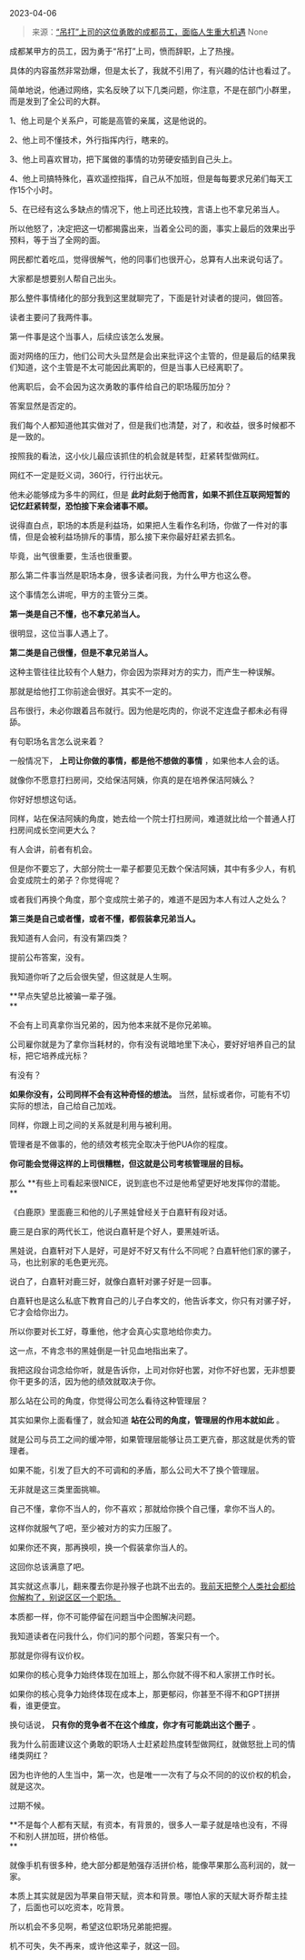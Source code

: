 2023-04-06

> 来源：[“吊打”上司的这位勇敢的成都员工，面临人生重大机遇](http://mp.weixin.qq.com/s?__biz=MzU3NDc5Nzc0NQ==&amp;mid=2247523434&amp;idx=2&amp;sn=98e49a73ca249f330c06e0607d3e3987&amp;chksm=fd2e3eb4ca59b7a258d9b0d020584664ec971ef4ddefbe917eb75eedbbe17c7b71527ffa0fca&amp;scene=127#wechat_redirect)
> None

成都某甲方的员工，因为勇于“吊打”上司，愤而辞职，上了热搜。  

具体的内容虽然非常劲爆，但是太长了，我就不引用了，有兴趣的估计也看过了。  

简单地说，他通过网络，实名反映了以下几类问题，你注意，不是在部门小群里，而是发到了全公司的大群。

1、他上司是个关系户，可能是高管的亲属，这是他说的。

2、他上司不懂技术，外行指挥内行，瞎来的。  

3、他上司喜欢冒功，把下属做的事情的功劳硬安插到自己头上。

4、他上司搞特殊化，喜欢遥控指挥，自己从不加班，但是每每要求兄弟们每天工作15个小时。

5、在已经有这么多缺点的情况下，他上司还比较拽，言语上也不拿兄弟当人。

所以他怒了，决定把这一切都揭露出来，当着全公司的面，事实上最后的效果出乎预料，等于当了全网的面。  

网民都忙着吃瓜，觉得很解气，他的同事们也很开心，总算有人出来说句话了。  

大家都是想要别人帮自己出头。  

那么整件事情绪化的部分我到这里就聊完了，下面是针对读者的提问，做回答。  

读者主要问了我两件事。  

第一件事是这个当事人，后续应该怎么发展。

面对网络的压力，他们公司大头显然是会出来批评这个主管的，但是最后的结果我们知道，这个主管是不太可能因此离职的，但是当事人已经离职了。  

他离职后，会不会因为这次勇敢的事件给自己的职场履历加分？  

答案显然是否定的。

我们每个人都知道他其实做对了，但是我们也清楚，对了，和收益，很多时候都不是一致的。  

按照我的看法，这小伙儿最应该抓住的机会就是转型，赶紧转型做网红。

网红不一定是贬义词，360行，行行出状元。  

他未必能够成为多牛的网红，但是 **此时此刻于他而言，如果不抓住互联网短暂的记忆赶紧转型，恐怕接下来会诸事不顺。**  

说得直白点，职场的本质是利益场，如果把人生看作名利场，你做了一件对的事情，但是会被利益场排斥的事情，那么接下来你最好赶紧去抓名。

毕竟，出气很重要，生活也很重要。  

那么第二件事当然是职场本身，很多读者问我，为什么甲方也这么卷。  

这个事情怎么讲呢，甲方的主管分三类。

 **第一类是自己不懂，也不拿兄弟当人。**

很明显，这位当事人遇上了。  

 **第二类是自己很懂，但是不拿兄弟当人。**

这种主管往往比较有个人魅力，你会因为崇拜对方的实力，而产生一种误解。  

那就是给他打工你前途会很好。其实不一定的。

吕布很行，未必你跟着吕布就行。因为他是吃肉的，你说不定连盘子都未必有得舔。  

有句职场名言怎么说来着？  

一般情况下， **上司让你做的事情，都是他不想做的事情** ，如果他本人会的话。

就像你不愿意打扫房间，交给保洁阿姨，你真的是在培养保洁阿姨么？  

你好好想想这句话。  

同样，站在保洁阿姨的角度，她去给一个院士打扫房间，难道就比给一个普通人打扫房间成长空间更大么？

有人会讲，前者有机会。  

但是你不要忘了，大部分院士一辈子都要见无数个保洁阿姨，其中有多少人，有机会变成院士的弟子？你觉得呢？

或者我们再换个角度，那个变成院士弟子的，难道不是因为本人有过人之处么？  

 **第三类是自己或者懂，或者不懂，都假装拿兄弟当人。**

我知道有人会问，有没有第四类？  

提前公布答案，没有。  

我知道你听了之后会很失望，但这就是人生啊。  

 **早点失望总比被骗一辈子强。  
**

不会有上司真拿你当兄弟的，因为他本来就不是你兄弟嘛。  

公司雇你就是为了拿你当耗材的，你有没有说暗地里下决心，要好好培养自己的鼠标，把它培养成光标？  

有没有？

 **如果你没有，公司同样不会有这种奇怪的想法。** 当然，鼠标或者你，可能有不切实际的想法，自己给自己加戏。  

同样，你跟上司之间的关系就是利用与被利用。

管理者是不做事的，他的绩效考核完全取决于他PUA你的程度。  

 **你可能会觉得这样的上司很糟糕，但这就是公司考核管理层的目标。**

那么 **有些上司看起来很NICE，说到底也不过是他希望更好地发挥你的潜能。  
**

《白鹿原》里面鹿三和他的儿子黑娃曾经关于白嘉轩有段对话。  

鹿三是白家的两代长工，他说白嘉轩是个好人，要黑娃听话。  

黑娃说，白嘉轩对下人是好，可是好不好又有什么不同呢？白嘉轩他们家的骡子，马，也比别家的毛色更光亮。

说白了，白嘉轩对鹿三好，就像白嘉轩对骡子好是一回事。  

白嘉轩也是这么私底下教育自己的儿子白孝文的，他告诉孝文，你只有对骡子好，它才会给你出力。  

所以你要对长工好，尊重他，他才会真心实意地给你卖力。

这一点，不肯念书的黑娃倒是一针见血地指出来了。  

我把这段台词念给你听，就是告诉你，上司对你好也罢，对你不好也罢，无非想要你干更多的活，因为他的绩效就取决于你。  

那么站在公司的角度，你觉得公司怎么看待这种管理层？  

其实如果你上面看懂了，就会知道 **站在公司的角度，管理层的作用本就如此** 。  

就是公司与员工之间的缓冲带，如果管理层能够让员工更亢奋，那这就是优秀的管理者。  

如果不能，引发了巨大的不可调和的矛盾，那么公司大不了换个管理层。

无非就是这三类里面挑嘛。  

自己不懂，拿你不当人的，你不喜欢；那就给你换个自己懂，拿你不当人的。

这样你就服气了吧，至少被对方的实力压服了。

如果你还不爽，那再换呗，换一个假装拿你当人的。

这回你总该满意了吧。  

其实就这点事儿，翻来覆去你是孙猴子也跳不出去的。[我前天把整个人类社会都给你解构了，别说区区一个职场。](http://mp.weixin.qq.com/s?__biz=MzkwMzQ1MzczOQ==&mid=2247483669&idx=1&sn=af9cf3e8bf506268ad721f7febf7c2ae&chksm=c0974c51f7e0c54722892825cfc8d5cbdc066e446366895dcd138502ce7fcd329efed6174a2f&scene=21#wechat_redirect)  

本质都一样，你不可能停留在问题当中企图解决问题。

我知道读者在问我什么，你们问的那个问题，答案只有一个。  

那就是你得有议价权。

如果你的核心竞争力始终体现在加班上，那么你就不得不和人家拼工作时长。  

如果你的核心竞争力始终体现在成本上，那更郁闷，你甚至不得不和GPT拼拼看，谁更便宜。

换句话说， **只有你的竞争者不在这个维度，你才有可能跳出这个圈子** 。  

我为什么前面建议这个勇敢的职场人士赶紧趁热度转型做网红，就做怒批上司的情绪类网红？  

因为也许他的人生当中，第一次，也是唯一一次有了与众不同的的议价权的机会，就是这次。

过期不候。

 **不是每个人都有天赋，有资本，有背景的，很多人一辈子就是啥也没有，不得不和别人拼加班，拼价格低。  
**

就像手机有很多种，绝大部分都是勉强存活拼价格，能像苹果那么高利润的，就一家。  

本质上其实就是因为苹果自带天赋，资本和背景。哪怕人家的天赋大哥乔帮主挂了，后面也可以吃资本，吃背景。

所以机会不多见啊，希望这位职场兄弟能把握。

机不可失，失不再来，或许他这辈子，就这一回。

